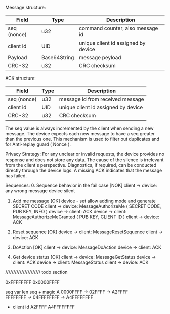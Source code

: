 

Message structure:

| Field        | Type         | Description                         |
|--------------|--------------|-------------------------------------|
| seq (nonce)  | u32          | command counter, also message id    |
| client id    | UID          | unique client id assigned by device |
| Payload      | Base64String | message peyload                     |
| CRC-32       | u32          | CRC checksum                        |

ACK structure:

| Field        | Type         | Description                         |
|--------------|--------------|-------------------------------------|
| seq (nonce)  | u32          | message id from received message    |
| client id    | UID          | unique client id assigned by device |
| CRC-32       | u32          | CRC checksum                        |


The seq value is always incremented by the client when sending a new message. The device expects each new message to have a seq greater than the previous one. This mechanism is used to filter out duplicates and for Anti-replay guard ( Nonce ).


Privacy Strategy:
For any unclear or invalid requests, the device provides no response and does not store any data. The cause of the silence is irrelevant from the client's perspective. Diagnostics, if required, can be conducted directly through the device logs. A missing ACK indicates that the message has failed.

Sequences:
0. Sequence behavior in the fail case
[NOK]
client -> device: any wrong message
device silent

1. Add me message
[OK]
device - set allow adding mode and generate SECRET CODE
client -> device: MessageAuthorizeMe ( SECRET CODE, PUB KEY, INFO )
device -> client: ACK
device -> client: MessageAuthorizeMeGranted ( PUB KEY, CLIENT ID )
client -> device: ACK

2. Reset sequence
[OK]
device -> client: MessageResetSequence
client -> device: ACK

3. DoAction
[OK]
client -> device: MessageDoAction
device -> client: ACK

4. Get device status
[OK]
client -> device: MessageGetStatus
device -> client: ACK
device -> client: MessageStatus
client -> device: ACK

////////////////////// todo section

0xFFFFFFFF
0x0000FFFF

seq         var len seq   + magic A
0000FFFF -> 02FFFF     -> A2FFFF    
FFFFFFFF -> 04FFFFFFFF -> A4FFFFFFFF

+ client id
A2FFFF
A4FFFFFFFF